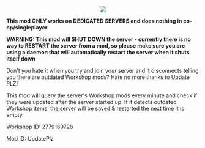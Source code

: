 <p align="center">
	<img src="https://i.imgur.com/3yztk0D.png"/>
</p>

**This mod ONLY works on DEDICATED SERVERS and does nothing in co-op/singleplayer**

**WARNING: This mod will SHUT DOWN the server - currently there is no way to RESTART the server from a mod, so please make sure you are using a daemon that will automatically restart the server when it shuts itself down**

Don't you hate it when you try and join your server and it disconnects telling you there are outdated Workshop mods? Hate no more thanks to Update PLZ!

This mod will query the server's Workshop mods every minute and check if they were updated after the server started up. If it detects outdated Workshop items, the server will be saved & restarted the next time it is empty.

Workshop ID: 2779169728

Mod ID: UpdatePlz